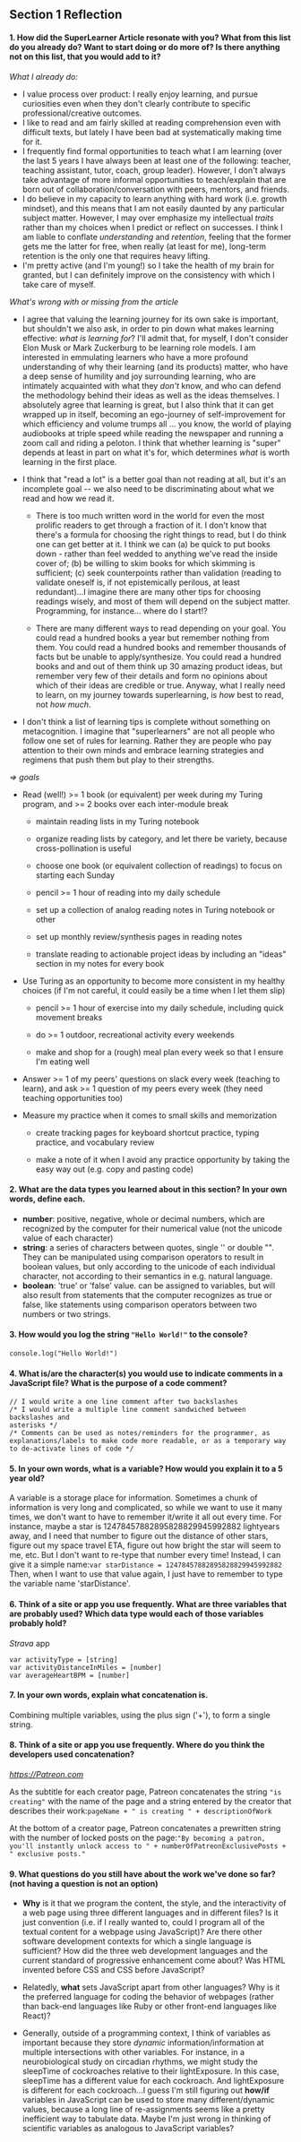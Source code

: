 ## Section 1 Reflection

#### 1. How did the SuperLearner Article resonate with you? What from this list do you already do? Want to start doing or do more of? Is there anything not on this list, that you would add to it?

*What I already do:*
- I value process over product: I really enjoy learning, and pursue curiosities even when they don't clearly contribute to specific professional/creative outcomes.
- I like to read and am fairly skilled at reading comprehension even with difficult texts, but lately I have been bad at systematically making time for it.
- I frequently find formal opportunities to teach what I am learning (over the last 5 years I have always been at least one of the following: teacher, teaching assistant, tutor, coach, group leader). However, I don't always take advantage of more informal opportunities to teach/explain that are born out of collaboration/conversation with peers, mentors, and friends.
- I do believe in my capacity to learn anything with hard work (i.e. growth mindset), and this means that I am not easily daunted by any particular subject matter. However, I may over emphasize my intellectual *traits* rather than my choices when I predict or reflect on successes. I think I am liable to conflate *understanding* and *retention*, feeling that the former gets me the latter for free, when really (at least for me), long-term retention is the only one that requires heavy lifting.
- I'm pretty active (and I'm young!) so I take the health of my brain for granted, but I can definitely improve on the consistency with which I take care of myself.

*What's wrong with or missing from the article*
- I agree that valuing the learning journey for its own sake is important, but shouldn't we also ask, in order to pin down what makes learning effective: *what is learning for*? I'll admit that, for myself, I don't consider Elon Musk or Mark Zuckerburg to be learning role models. I am interested in emmulating learners who have a more profound understanding of why their learning (and its products) matter, who have a deep sense of humility and joy surrounding learning, who are intimately acquainted with what they *don't* know, and who can defend the methodology behind their ideas as well as the ideas themselves. I absolutely agree that learning is great, but I also think that it can get wrapped up in itself, becoming an ego-journey of self-improvement for which efficiency and volume trumps all ... you know, the world of playing audiobooks at triple speed while reading the newspaper and running a zoom call and riding a peloton. I think that whether learning is "super" depends at least in part on what it's for, which determines *what* is worth learning in the first place.
- I think that "read a lot" is a better goal than not reading at all, but it's an incomplete goal -- we also need to be discriminating about what we read and how we read it.

   - There is too much written word in the world for even the most prolific readers to get through a fraction of it. I don't know that there's a formula for choosing the right things to read, but I do think one can get better at it. I think we can (a) be quick to put books down - rather than feel wedded to anything we've read the inside cover of; (b) be willing to skim books for which skimming is sufficient; (c) seek counterpoints rather than validation (reading to validate oneself is, if not epistemically perilous, at least redundant)...I imagine there are many other tips for choosing readings wisely, and most of them will depend on the subject matter. Programming, for instance... where do I start!?

   - There are many different ways to read depending on your goal. You could read a hundred books a year but remember nothing from them. You could read a hundred books and remember thousands of facts but be unable to apply/synthesize. You could read a hundred books and and out of them think up 30 amazing product ideas, but remember very few of their details and form no opinions about which of their ideas are credible or true. Anyway, what I really need to learn, on my journey towards superlearning, is *how* best to read, not *how much*.

- I don't think a list of learning tips is complete without something on metacognition. I imagine that "superlearners" are not all people who follow one set of rules for learning. Rather they are people who pay attention to their own minds and embrace learning strategies and regimens that push them but play to their strengths.

*=> goals*
- Read (well!) >= 1 book (or equivalent) per week during my Turing program, and >= 2 books over each inter-module break

    - maintain reading lists in my Turing notebook

    - organize reading lists by category, and let there be variety, because cross-pollination is useful

    - choose one book (or equivalent collection of readings) to focus on starting each Sunday

    - pencil >= 1 hour of reading into my daily schedule

    - set up a collection of analog reading notes in Turing notebook or other

    - set up monthly review/synthesis pages in reading notes

    - translate reading to actionable project ideas by including an "ideas" section in my notes for every book
- Use Turing as an opportunity to become more consistent in my healthy choices (if I'm not careful, it could easily be a time when I let them slip)

    - pencil >= 1 hour of exercise into my daily schedule, including quick movement breaks

    - do >= 1 outdoor, recreational activity every weekends

    - make and shop for a (rough) meal plan every week so that I ensure I'm eating well
- Answer >= 1 of my peers' questions on slack every week (teaching to learn), and ask >= 1 question of my peers every week (they need teaching opportunities too)
- Measure my practice when it comes to small skills and memorization

    - create tracking pages for keyboard shortcut practice, typing practice, and vocabulary review

    - make a note of it when I avoid any practice opportunity by taking the easy way out (e.g. copy and pasting code)


#### 2. What are the data types you learned about in this section? In your own words, define each.

- **number**: positive, negative, whole or decimal numbers, which are recognized by the computer for their numerical value (not the unicode value of each character)
- **string**: a series of characters between quotes, single '' or double "". They can be manipulated using comparison operators to result in boolean values, but only according to the unicode of each individual character, not according to their semantics in e.g. natural language.
- **boolean**: 'true' or 'false' value. can be assigned to variables, but will also result from statements that the computer recognizes as true or false, like statements using comparison operators between two numbers or two strings.

#### 3. How would you log the string `"Hello World!"` to the console?
```
console.log("Hello World!")
```

#### 4. What is/are the character(s) you would use to indicate comments in a JavaScript file? What is the purpose of a code comment?
```
// I would write a one line comment after two backslashes
/* I would write a multiple line comment sandwiched between backslashes and
asterisks */
/* Comments can be used as notes/reminders for the programmer, as explanations/labels to make code more readable, or as a temporary way to de-activate lines of code */
```

#### 5. In your own words, what is a variable? How would you explain it to a 5 year old?

A variable is a storage place for information. Sometimes a chunk of information is very long and complicated, so while we want to use it many times, we don't want to have to remember it/write it all out every time. For instance, maybe a star is 12478457882895828829945992882 lightyears away, and I need that number to figure out the distance of other stars, figure out my space travel ETA, figure out how bright the star will seem to me, etc. But I don't want to re-type that number every time! Instead, I can give it a simple name:`var starDistance = 12478457882895828829945992882`
Then, when I want to use that value again, I just have to remember to type the variable name 'starDistance'.

#### 6. Think of a site or app you use frequently. What are three variables that are probably used? Which data type would each of those variables probably hold?

*Strava* app

```
var activityType = [string]
var activityDistanceInMiles = [number]
var averageHeartBPM = [number]
```

#### 7. In your own words, explain what concatenation is.

Combining multiple variables, using the plus sign ('+'), to form a single string.

#### 8. Think of a site or app you use frequently. Where do you think the developers used concatenation?

*https://Patreon.com*

As the subtitle for each creator page, Patreon concatenates the string `"is creating"` with the name of the page and a string entered by the creator that describes their work:`pageName + " is creating " + descriptionOfWork`

At the bottom of a creator page, Patreon concatenates a prewritten string with the number of locked posts on the page:`"By becoming a patron, you'll instantly unlock access to " + numberOfPatreonExclusivePosts + " exclusive posts."`


#### 9. What questions do you still have about the work we've done so far? (not having a question is not an option)

- **Why** is it that we program the content, the style, and the interactivity of a web page using three different languages and in different files? Is it just convention (i.e. if I really wanted to, could I program all of the textual content for a webpage using JavaScript)? Are there other software development contexts for which a single language is sufficient? How did the three web development languages and the current standard of progressive enhancement come about? Was HTML invented before CSS and CSS before JavaScript?

- Relatedly, **what** sets JavaScript apart from other languages? Why is it the preferred language for coding the behavior of webpages (rather than back-end languages like Ruby or other front-end languages like React)?

- Generally, outside of a programming context, I think of variables as important because they store *dynamic* information/information at multiple intersections with other variables. For instance, in a neurobiological study on circadian rhythms, we might study the sleepTime of cockroaches relative to their lightExposure. In this case, sleepTime has a different value for each cockroach. And lightExposure is different for each cockroach...I guess I'm still figuring out **how/if** variables in JavaScript can be used to store many different/dynamic values, because a long line of re-assignments seems like a pretty inefficient way to tabulate data. Maybe I'm just wrong in thinking of scientific variables as analogous to JavaScript variables?
